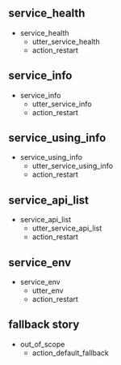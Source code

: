 ## service_health
* service_health
  - utter_service_health
  - action_restart
  
## service_info
* service_info
  - utter_service_info
  - action_restart
  
## service_using_info
* service_using_info
  - utter_service_using_info
  - action_restart
  
## service_api_list
* service_api_list
  - utter_service_api_list
  - action_restart
  
## service_env
* service_env
  - utter_env
  - action_restart
 
## fallback story
* out_of_scope
  - action_default_fallback